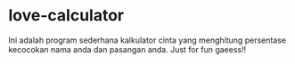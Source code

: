 # love-calculator
Ini adalah program sederhana kalkulator cinta yang menghitung persentase kecocokan nama anda dan pasangan anda. Just for fun gaeess!!
